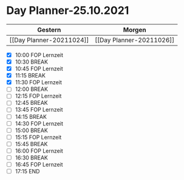 
Day Planner-25.10.2021
======================
  
| Gestern | Morgen |  
| ------- | ------ |  
| [[Day Planner-20211024]] | [[Day Planner-20211026]] |  
- [x] 10:00 FOP Lernzeit
- [x] 10:30 BREAK
- [x] 10:45 FOP Lernzeit
- [x] 11:15 BREAK
- [x] 11:30 FOP Lernzeit
- [ ] 12:00 BREAK
- [ ] 12:15 FOP Lernzeit
- [ ] 12:45 BREAK
- [ ] 13:45 FOP Lernzeit
- [ ] 14:15 BREAK
- [ ] 14:30 FOP Lernzeit
- [ ] 15:00 BREAK
- [ ] 15:15 FOP Lernzeit
- [ ] 15:45 BREAK
- [ ] 16:00 FOP Lernzeit
- [ ] 16:30 BREAK
- [ ] 16:45 FOP Lernzeit
- [ ] 17:15 END